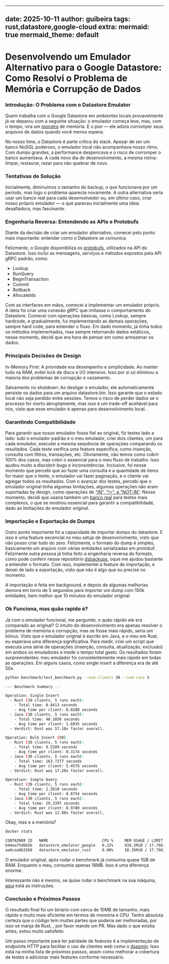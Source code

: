 
---
date: 2025-10-11
author: guibeira
tags: rust,datastore,google-cloud
extra:
  mermaid: true
  mermaid_theme: default
---


# Desenvolvendo um Emulador Alternativo para o Google Datastore: Como Resolvi o Problema de Memória e Corrupção de Dados


### Introdução: O Problema com o Datastore Emulator

Quem trabalha com o Google Datastore em ambientes locais provavelmente já se deparou com a seguinte situação: o emulador começa leve, mas, com o tempo, vira um [monstro](https://github.com/googleapis/python-datastore/issues/582#event-15802729926) de memória. E o pior — ele adora corromper seus arquivos de dados quando você menos espera.

No nosso time, o Datastore é parte crítica do stack. Apesar de ser um banco NoSQL poderoso, o emulador local não acompanhava nosso ritmo. Com dumps grandes, a performance despencava e o risco de corromper o banco aumentava. A cada novo dia de desenvolvimento, a mesma rotina: limpar, restaurar, rezar para não quebrar de novo.


### Tentativas de Solução 

Inicialmente, diminuímos o tamanho do backup, o que funcionava por um período, mas logo o problema aparecia novamente. A outra alternativa seria usar um banco real para cada desenvolvedor ou, em último caso, criar nosso próprio emulador — o que pareceu inicialmente uma ideia desafiadora, mas fascinante.

### Engenharia Reversa: Entendendo as APIs e Protobufs

Diante da decisão de criar um emulador alternativo, comecei pelo ponto mais importante: entender como o Datastore se comunica.

Felizmente, o Google disponibiliza os [protobufs](https://github.com/googleapis/googleapis/blob/c98457cd51f80e56daf7de102ed8d4c347ada663/google/datastore/v1/entity.proto), utilizados na API do Datastore. Isso inclui as mensagens, serviços e métodos expostos pela API gRPC padrão, como:
- Lookup
- RunQuery
- BeginTransaction
- Commit
- Rollback
- AllocateIds

Com as interfaces em mãos, comecei a implementar um emulador próprio. A ideia foi criar uma conexão gRPC que imitasse o comportamento do Datastore. Comecei com operações básicas, como Lookup, sempre hardcode, e gradualmente, fui implementando as demais operações, sempre hard code, para entender o fluxo. Em dado momento, já tinha todos os métodos implementados, mas sempre retornando dados estáticos, nesse momento, decidi que era hora de pensar em como armazenar os dados.


### Principais Decisões de Design

In-Memory First: A prioridade era desempenho e simplicidade. Ao manter tudo na RAM, evitei lock de disco e I/O intensivo. Isso por si só eliminou a maioria dos problemas de corrupção e vazamento.

Salvamento no shutdown: Ao desligar o emulador, ele automaticamente persiste os dados para um arquivo datastore.bin. Isso garante que o estado local não seja perdido entre sessões. Temos o risco de perder dados se o processo for morto abruptamente, mas isso é um trade-off aceitável para nós, visto que esse emulador é apenas para desenvolvimento local.

### Garantindo Compatibilidade

Para garantir que nosso emulador fosse fiel ao original, fiz testes lado a lado: subi o emulador padrão e o meu emulador, criei dois clientes, um para cada emulador, executei a mesma sequência de operações comparando os resultados. Cada teste verifica uma feature específica, como inserção, consulta com filtros, transações, etc. Obviamente, não temos como cobrir 100% dos casos, mas cobri o essencial para o meu fluxo de trabalho. Isso ajudou muito a discobrir bugs e inconsistências. Inclusive, foi nesse momento que percebi que ao fazer uma consulta e a quantidade de items for maior que o limite, o emulador vai fazer paginação, e o cliente vai agregar todos os resultados.
  Com o avançar dos testes, percebi que o emulador original tinha algumas limitações, algumas operações não eram suportadas by design, como operações de ["IN", "!=", e "NOT-IN"](https://cloud.google.com/datastore/docs/tools/datastore-emulator#known_issues). Nesse momento, decidi que usaria também um [banco real](https://github.com/guibeira/datastore-emulator/tree/main/tests) para testes mais complexos, o que se mostrou essencial para garantir a compatibilidade, dado as limitações do emulador original.


### Importação e Exportação de Dumps

   Outro ponto importante foi a capacidade de importar dumps do datastore. E isso é uma feature excencial no meu setup de desenvolvimento, visto que não posso criar tudo do zero. Felizmente, o formato do dump é simples, basicamente um arquivo com várias entidades serializadas em protobuf. Felizmente outra pessoa já tinha feito a engenharia reversa do formato, como pode conferir nesse repositório [dsbackups](https://github.com/remko/dsbackups), oque me ajudou bastante a entender o formato. Com isso, implementei a feature de importação, e deixei de lado a exportação, visto que não é algo que eu precise no momento.

   A importação é feita em background, e depois de algumas melhorias demora em torno de 5 segundos para importar um dump com 150k entidades, bem melhor que 10 minutos do emulador original.

### Ok Funciona, mas quão rapido é?

Já com o emulador funcional, me perguntei, o quão rápido ele era comparado ao original? O intuito do desenvolvimento era apenas resolver o problema de memória e corrupção, mas se fosse mais rápido, seria um bônus. Visto que o emulador original é escrito em Java, e o meu em Rust, eu esperava uma diferença significativa. Para medir, criei um script que executa uma série de operações (inserção, consulta, atualização, exclusão) em ambos os emuladores e mede o tempo total gasto. Os resultados foram surpreendentes: meu emulador foi consistentemente mais rápido em todas as operações. Em alguns casos, como single insert a diferença era de até 50x.


```bash
python benchmark/test_benchmark.py --num-clients 30 --num-runs 5

--- Benchmark Summary ---

Operation: Single Insert
  - Rust (30 clients, 5 runs each):
    - Total time: 0.8413 seconds
    - Avg time per client: 0.0280 seconds
  - Java (30 clients, 5 runs each):
    - Total time: 48.1050 seconds
    - Avg time per client: 1.6035 seconds
  - Verdict: Rust was 57.18x faster overall.

Operation: Bulk Insert (50)
  - Rust (30 clients, 5 runs each):
    - Total time: 9.5209 seconds
    - Avg time per client: 0.3174 seconds
  - Java (30 clients, 5 runs each):
    - Total time: 163.7277 seconds
    - Avg time per client: 5.4576 seconds
  - Verdict: Rust was 17.20x faster overall.

Operation: Simple Query
  - Rust (30 clients, 5 runs each):
    - Total time: 2.2610 seconds
    - Avg time per client: 0.0754 seconds
  - Java (30 clients, 5 runs each):
    - Total time: 29.3397 seconds
    - Avg time per client: 0.9780 seconds
  - Verdict: Rust was 12.98x faster overall.

```


Okay, mas e a memória?

```bash
docker stats

CONTAINER ID   NAME                        CPU %     MEM USAGE / LIMIT     MEM %     NET I/O           BLOCK I/O        PIDS
b44ea75d665b   datastore_emulator_google   0.22%     939.2MiB / 17.79GiB   5.16%     2.51MB / 2.57MB   1.93MB / 332kB   70
aa0caa062568   datastore_emulator_rust     0.00%     18.35MiB / 17.79GiB   0.10%     2.52MB / 3.39MB   0B / 0B          15

```
O emulador original, após rodar o benchmark já consumia quase 1GB de RAM. Enquanto o meu, consumia apenas 18MB. Isso é uma diferença enorme.


Interessante não é mesmo, se quise rodar o benchmark na sua máquina, [aqui](https://github.com/guibeira/datastore-emulator/tree/main/benchmark) está as instruções.



### Conclusão e Próximos Passos

O resultado final foi um binário com cerca de 10MB de tamanho, mais rápido e muito mais eficiente em termos de memória e CPU. Tenho absoluta certeza que o código tem muitas partes que poderia ser melhoradas, por isso se manja de Rust, , por favor mande um PR. Mas dado o que existia antes, estou muito satisfeito

Um passo importante para ter paridade de features é a implementação de endpoints HTTP para facilitar o uso de clientes web como o [dsasmin](https://github.com/remko/dsadmin). Isso está na minha lista de próximos passos, assim como melhorar a cobertura de testes e adicionar mais features conforme necessário. 




